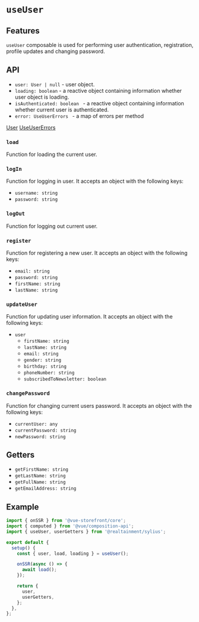 # `useUser`

## Features

`useUser` composable is used for performing user authentication, registration, profile updates and changing password.

## API

- `user: User | null` - user object.
- `loading: boolean` - a reactive object containing information whether user object is loading.
- `isAuthenticated: boolean ` - a reactive object containing information whether current user is authenticated.
- `error: UseUserErrors ` - a map of errors per method

[User](../api-client/sylius-api.user.md)
[UseUserErrors](https://docs.vuestorefront.io/v2/reference/api/core.useusererrors.html)

### `load`

Function for loading the current user.

### `logIn`

Function for logging in user. It accepts an object with the following keys:

- `username: string`
- `password: string`

### `logOut`

Function for logging out current user.

### `register`

Function for registering a new user. It accepts an object with the following keys:

- `email: string`
- `password: string`
- `firstName: string`
- `lastName: string`

### `updateUser`

Function for updating user information. It accepts an object with the following keys:

- `user`
  - `firstName: string`
  - `lastName: string`
  - `email: string`
  - `gender: string`
  - `birthday: string`
  - `phoneNumber: string`
  - `subscribedToNewsletter: boolean`

### `changePassword`

Function for changing current users password. It accepts an object with the following keys:

- `currentUser: any`
- `currentPassword: string`
- `newPassword: string`

## Getters

- `getFirstName: string`
- `getLastName: string`
- `getFullName: string`
- `getEmailAddress: string`

## Example

```js
import { onSSR } from '@vue-storefront/core';
import { computed } from '@vue/composition-api';
import { useUser, userGetters } from '@realtainment/sylius';

export default {
  setup() {
    const { user, load, loading } = useUser();

    onSSR(async () => {
      await load();
    });

    return {
      user,
      userGetters,
    };
  },
};
```
